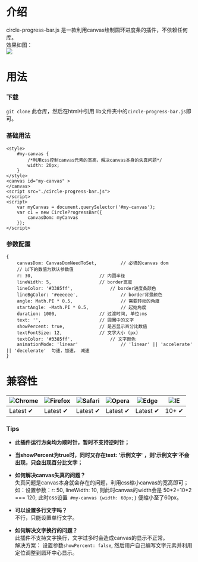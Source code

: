 # 介绍
circle-progress-bar.js 是一款利用canvas绘制圆环进度条的插件，不依赖任何库。    
效果如图：   
![](http://owbd0ue91.bkt.clouddn.com/aabc.gif)
# 用法
### 下载
`git clone` 此仓库，然后在html中引用 lib文件夹中的`circle-progress-bar.js`即可。
### 基础用法
```
<style>
	#my-canvas {
		/*利用css控制canvas元素的宽高，解决canvas本身的失真问题*/
		width: 20px; 
	}
</style>
<canvas id="my-canvas" > 
</canvas>
<script src="./circle-progress-bar.js">
</script>
<script>
	var myCanvas = document.querySelector('#my-canvas');
	var c1 = new CircleProgressBar({
		canvasDom: myCanvas
	});
</script>
```
### 参数配置

```
{
	canvasDom: CanvasDomNeedToSet, 		   // 必填的canvas dom 
	// 以下的数值为默认参数值
	r: 30,				           // 内圆半径
	lineWidth: 5, 				   // border宽度
	lineColor: '#3385ff', 		   	   // border进度条颜色
	lineBgColor: '#eeeeee',        		   // border背景颜色
	angle: Math.PI * 0.5,          		   // 需要转动的角度
	startAngle: -Math.PI * 0.5,    		   // 起始角度
	duration: 1000,				   // 过渡时间, 单位:ms
	text: '',    				   // 圆圈中的文字
	showPercent: true, 			   // 是否显示百分比数值
	textFontSize: 12, 			   // 文字大小 (px)
	textColor: '#3385ff', 		  	   // 文字颜色
	animationMode: 'linear'        		   // 'linear' || 'accelerate' || 'decelerate'  匀速，加速， 减速
}
```

# 兼容性

![Chrome](https://raw.github.com/alrra/browser-logos/master/src/chrome/chrome_48x48.png) | ![Firefox](https://raw.github.com/alrra/browser-logos/master/src/firefox/firefox_48x48.png) | ![Safari](https://raw.github.com/alrra/browser-logos/master/src/safari/safari_48x48.png) | ![Opera](https://raw.github.com/alrra/browser-logos/master/src/opera/opera_48x48.png) | ![Edge](https://raw.github.com/alrra/browser-logos/master/src/edge/edge_48x48.png) | ![IE](https://raw.github.com/alrra/browser-logos/master/src/archive/internet-explorer_9-11/internet-explorer_9-11_48x48.png) 
--- | --- | --- | --- | --- | ---
Latest ✔ | Latest ✔ | Latest ✔ | Latest ✔ | Latest ✔ | 10+ ✔ 

### Tips
* **此插件运行方向均为顺时针，暂时不支持逆时针；**

* **当showPercent为true时，同时又存在text: '示例文字' ，则'示例文字'不会出现，只会出现百分比文字；**  
 
* **如何解决canvas失真的问题？**   
失真问题是canvas本身就会存在的问题，利用css缩小canvas的宽高即可；   
如：设置参数：r: 50, lineWidth: 10, 则此时canvas的width会是 50*2+10\*2 === 120, 此时css设置`	#my-canvas {width: 60px;}` 便缩小至了60px。

* **可以设置多行文字吗？**   
不行，只能设置单行文字。

* **如何解决文字换行的问题？**   
此插件不支持文字换行，文字过多时会造成canvas的显示不正常。   
解决方案： 设置参数`showPercent: false`, 然后用户自己编写文字元素并利用定位调整到圆环中心显示。
